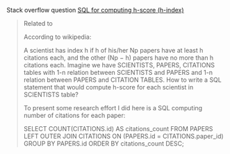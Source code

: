 
Stack overflow question [SQL for computing h-score (h-index)](http://stackoverflow.com/questions/18786156/sql-for-computing-h-score-h-index) 

>Related to
>
>According to wikipedia:
>
>A scientist has index h if h of his/her Np papers have at least h citations each, and the other (Np − h) papers have no more than h citations each.
>Imagine we have SCIENTISTS, PAPERS, CITATIONS tables with 1-n relation between SCIENTISTS and PAPERS and 1-n relation between PAPERS and CITATION TABLES.
>How to write a SQL statement that would compute h-score for each scientist in SCIENTISTS table?
>
>To present some research effort I did here is a SQL computing number of citations for each paper:
>
>SELECT COUNT(CITATIONS.id) AS citations_count
>FROM PAPERS
>LEFT OUTER JOIN CITATIONS ON (PAPERS.id = CITATIONS.paper_id)
>GROUP BY PAPERS.id
>ORDER BY citations_count DESC;
